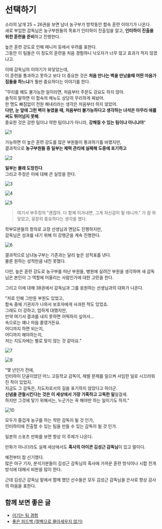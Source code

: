 # 선택하기

소라의 날개 25 ~ 26권을 보면 남녀 농구부가 방학동안 합숙 훈련 이야기가 나온다.  
새로 부임한 감독님은 농구부원들의 목표가 인터하이 진출임을 알고, **인터하이 진출을 위한 훈련을 준비**하고 진행한다.  
  
높은 훈련 강도로 인해 매니저 등에서 우려를 표한다.  
그동안 이 팀들은 이 정도의 훈련을 처음 경험하니 낙오자가 너무 많고 효과가 적지 않겠냐고.  
  
이때 감독님의 이야기가 와닿았는데,  
이 훈련을 통과하고 못하고 보다 더 중요한 것은 **처음 만나는 벽을 만났을때 어떤 마음가짐들을 하느냐**가 훨씬 중요하다는 이야기를 한다.

"무리를 해도 불가능한 일이라면, 처음부터 주문도 강요도 하지 않아.  
솔직히 말하면 이 합숙의 메뉴도 상당히 무리하게 짜놨어.  
한 명도 빠짐없이 전원 해내리라는 생각은 처음부터 하지 않았어.  
**다만, 눈 앞에 그런 벽이 놓였을 때, 처음부터 불가능하다고 생각하는 녀석은 아무리 애를 써도 뛰어넘지 못해**.  
중요한 것은 강한 팀이냐 약한 팀이냐가 아니라, **강해질 수 있는 팀이냐 아니냐야**"  

![1](./images/1.jpg)

가능하면 이 높은 훈련 강도를 많은 부원들이 통과하기를 바랬지만,  
결과적으로 **농구부원들 중 일부는 체력 관리에 실패해 도중에 포기하고**

![2](./images/2.png)

**일부는 몰래 도망친다**.  
그리고 주장은 이에 대해 큰 실망을 한다.

![3](./images/3.jpg)

![4](./images/4.jpg)

![5](./images/5.png)
  
> 여기서 부주장의 "괜찮아. 다 함께 이겨내면, 그게 자신감이 될 테니까." 가 참 와닿았고, 굉장히 중요하다는 생각을 했다.
   
학부모분들의 항의로 교장 선생님과 면담도 진행하지만,  
감독님은 성과를 내기 위해 이 강행군을 계속 진행한다. 

![6](./images/6.jpg)

결과적으로 남녀농구부는 기존과는 달리 높은 성적표를 낸다.  
물론 원하는 성적만큼 내진 못했다.  
  
다만, 높은 훈련 강도로 농구부를 떠난 부원들, 병원에 실려간 부원을 생각하며 새 감독님은 본인이 그 역할에 어울리는 사람인가에 대한 고민을 한다.  
  
그리고 이에 대해 38권에서 감독님과 그를 응원하는 선생님과의 대화가 나온다. 

"저로 인해 그만둔 부원도 있었고,  
합숙 중에 기권자가 나와서 보호자에게 사과한 적도 있었죠.  
그래도 더 강하고, 엄하게 대했지만,  
만약 여기서 결과를 내지 못하면 어떡하지 싶어서...   
속으로는 꽤나 마음 졸였거든요.  
어디까지 하면 되는지,  
어디까지 해야하는지,  
저는 지도자에는 별로 맞지 않는 것 같아요."  

![7](./images/7.png)

![8](./images/8.png)

"몇 년인가 전에,  
인터하이 단골이었던 어느 고등학교 감독이, 체벌 문제를 일으켜 사임한 일로 시끄러워진 적이 있었지.  
지금도 그 감독은, 지도자로서의 길을 포기하지 않았다고 하더군.  
**신념을 관철시킨다는 것은 이 세상에서 가장 가혹하고 고독한 일**일걸세.  
하지만 그것에 닿기 위해서는, 누군가는 꼭 해야만 하는 일이기도 하지."

![10](./images/10.jpg)

모두가 즐겁게 농구를 하는 착한 감독이 될 것 인가,  
인터하이에 진출할 수 있는 팀을 만들 수 있는 감독이 될 것 인가.  
  
일본의 스포츠 만화를 보면 항상 이 주제가 나온다.  
  
만화가 아니더라도 실제 세상에서도 **혹사의 아이콘 김성근 감독님**이 있고 말이다.  
  
예전부터 참 신기했다.  
많은 야구 기자, 분석가분들이 김성근 감독님의 혹사에 가까운 훈련 방식이나 시합 전개 방식에 대해서 비판을 많이 한다.  
  
근데 김성근 감독님 밑에서 함께 했던 선수들은 모두 김성근 감독님을 은사로 항상 감사의 마음을 표한다.  
  
## 함께 보면 좋은 글

- [이기는 팀 경험](https://jojoldu.tistory.com/760)
- [좋은 피드백 (절벽으로 몰아세우지 않기)](https://jojoldu.tistory.com/762)
